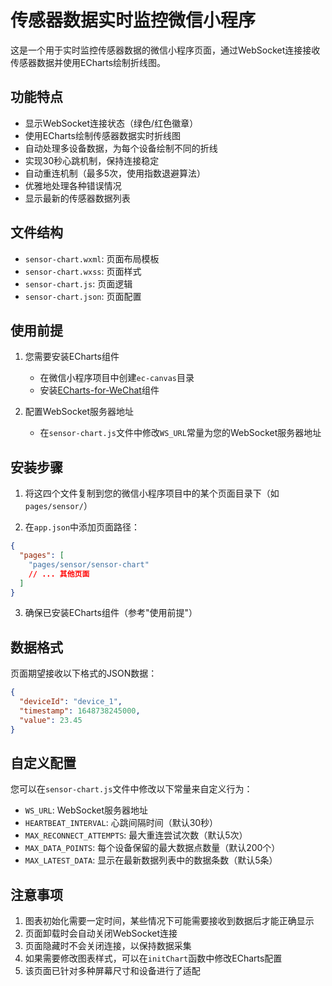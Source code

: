 # 传感器数据实时监控微信小程序

这是一个用于实时监控传感器数据的微信小程序页面，通过WebSocket连接接收传感器数据并使用ECharts绘制折线图。

## 功能特点

- 显示WebSocket连接状态（绿色/红色徽章）
- 使用ECharts绘制传感器数据实时折线图
- 自动处理多设备数据，为每个设备绘制不同的折线
- 实现30秒心跳机制，保持连接稳定
- 自动重连机制（最多5次，使用指数退避算法）
- 优雅地处理各种错误情况
- 显示最新的传感器数据列表

## 文件结构

- `sensor-chart.wxml`: 页面布局模板
- `sensor-chart.wxss`: 页面样式
- `sensor-chart.js`: 页面逻辑
- `sensor-chart.json`: 页面配置

## 使用前提

1. 您需要安装ECharts组件
   - 在微信小程序项目中创建`ec-canvas`目录
   - 安装[ECharts-for-WeChat](https://github.com/ecomfe/echarts-for-weixin)组件

2. 配置WebSocket服务器地址
   - 在`sensor-chart.js`文件中修改`WS_URL`常量为您的WebSocket服务器地址

## 安装步骤

1. 将这四个文件复制到您的微信小程序项目中的某个页面目录下（如`pages/sensor/`）

2. 在`app.json`中添加页面路径：

```json
{
  "pages": [
    "pages/sensor/sensor-chart"
    // ... 其他页面
  ]
}
```

3. 确保已安装ECharts组件（参考"使用前提"）

## 数据格式

页面期望接收以下格式的JSON数据：

```json
{
  "deviceId": "device_1",
  "timestamp": 1648738245000,
  "value": 23.45
}
```

## 自定义配置

您可以在`sensor-chart.js`文件中修改以下常量来自定义行为：

- `WS_URL`: WebSocket服务器地址
- `HEARTBEAT_INTERVAL`: 心跳间隔时间（默认30秒）
- `MAX_RECONNECT_ATTEMPTS`: 最大重连尝试次数（默认5次）
- `MAX_DATA_POINTS`: 每个设备保留的最大数据点数量（默认200个）
- `MAX_LATEST_DATA`: 显示在最新数据列表中的数据条数（默认5条）

## 注意事项

1. 图表初始化需要一定时间，某些情况下可能需要接收到数据后才能正确显示
2. 页面卸载时会自动关闭WebSocket连接
3. 页面隐藏时不会关闭连接，以保持数据采集
4. 如果需要修改图表样式，可以在`initChart`函数中修改ECharts配置
5. 该页面已针对多种屏幕尺寸和设备进行了适配 